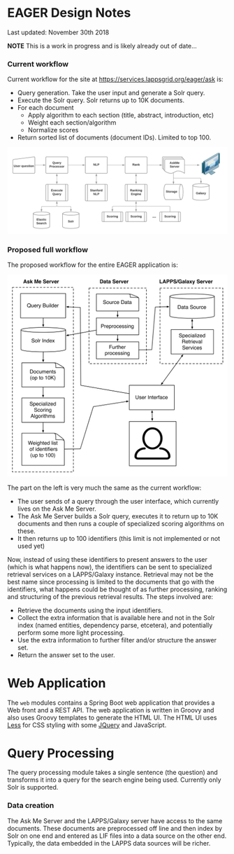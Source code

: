 # EAGER Design Notes

Last updated: November 30th 2018

**NOTE** This is a work in progress and is likely already out of date...


### Current workflow

Current workflow for the site at https://services.lappsgrid.org/eager/ask is:

- Query generation. Take the user input and generate a Solr query.
- Execute the Solr query. Solr returns up to 10K documents.
- For each document
    - Apply algorithm to each section (title, abstract, introduction, etc)
    - Weight each section/algorithm
    - Normalize scores
- Return sorted list of documents (document IDs). Limited to top 100.

![AskMe-Workflow](AskMe-Workflow.png)

### Proposed full workflow

The proposed workflow for the entire EAGER application is:

<img src="docs/images/design.png" width=600>

The part on the left is very much the same as the current workflow:

- The user sends of a query through the user interface, which currently lives on the Ask Me Server.
- The Ask Me Server builds a Solr query, executes it to return up to 10K documents and then runs a couple of specialized scoring algorithms on these.
- It then returns up to 100 identifiers (this limit is not implemented or not used yet)

Now, instead of using these identifiers to present answers to the user (which is what happens now), the identifiers can be sent to specialized retrieval services on a LAPPS/Galaxy instance. Retrieval may not be the best name since processing is limited to the documents that go with the identifiers, what happens could be thought of as further processing, ranking and structuring of the previous retrieval results. The steps involved are:

- Retrieve the documents using the input identifiers.
- Collect the extra information that is available here and not in the Solr index (named entities, dependency parse, etcetera), and potentially perform some more light processing.
- Use the extra information to further filter and/or structure the answer set.
- Return the answer set to the user.


# Web Application

The `web` modules contains a Spring Boot web application that provides a Web front and a REST API.  The web application is written in Groovy and also uses Groovy templates to generate the HTML UI.  The HTML UI uses [Less](http://lesscss.org) for CSS styling with some [JQuery](https://jquery.com) and JavaScript.

# Query Processing

The query processing module takes a single sentence (the question) and transforms it into a query for the search engine being used.  Currently only Solr is supported.

### Data creation

The Ask Me Server and the LAPPS/Galaxy server have access to the same documents. These documents are preprocessed off line and then index by Solr on one end and entered as LIF files into a data source on the other end. Typically, the data embedded in the LAPPS data sources will be richer.
